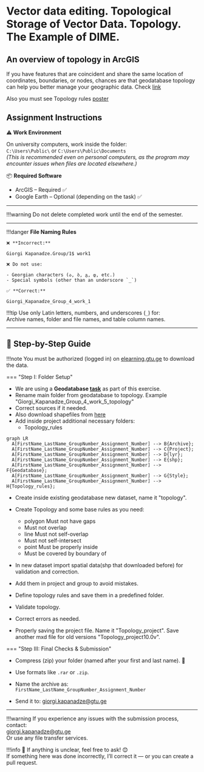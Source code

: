 # Vector data editing. Topological Storage of Vector Data. Topology. The Example of DIME. 

## An overview of topology in ArcGIS

If you have features that are coincident and share the same location of coordinates, boundaries, or nodes, chances are that geodatabase topology can help you better manage your geographic data. 
Check [link](https://desktop.arcgis.com/en/arcmap/latest/manage-data/topologies/an-overview-of-topology-in-arcgis.htm) <br>

Also you must see Topology rules [poster](https://pro.arcgis.com/en/pro-app/latest/help/editing/pdf/topology_rules_poster.pdf)


## Assignment Instructions

⚠️ **Work Environment**

On university computers, work inside the folder:  
`C:\Users\Public\` or `C:\Users\Public\Documents`  
*(This is recommended even on personal computers, as the program may encounter issues when files are located elsewhere.)*

📦 **Required Software**

* ArcGIS – Required ✅  
* Google Earth – Optional (depending on the task) ✅  

---

!!!warning
    Do not delete completed work until the end of the semester.
    
---

!!!danger 
    **File Naming Rules**

    ❌ **Incorrect:**  

    Giorgi Kapanadze.Group/1$ work1  

    ❌ Do not use:

    - Georgian characters (ა, ბ, გ, დ, etc.)  
    - Special symbols (other than an underscore `_`)

    ✅ **Correct:**

    Giorgi_Kapanadze_Group_4_work_1  

!!!tip
    Use only Latin letters, numbers, and underscores (`_`) for:  
    Archive names, folder and file names, and table column names.

---

## 📘 Step-by-Step Guide

!!!note
    You must be authorized (logged in) on [elearning.gtu.ge](https://elearning.gtu.ge) to download the data.

=== "Step I: Folder Setup"
* We are using a **Geodatabase [task](https://ezdanapak.github.io/GTU-GIS/ICS_GIS/Lab/Geodatabase/)** as part of this exercise.
* Rename main folder from geodatabase to topology. Example "Giorgi_Kapanadze_Group_4_work_5_topology" <br>
* Correct sources if it needed. <br>
* Also download shapefiles from [here](https://elearning.gtu.ge/pluginfile.php/572869/mod_folder/content/0/chiatura_OSM_topology.zip?forcedownload=1)
* Add inside project additional necessary folders:
    - Topology_rules

``` mermaid
graph LR
  A[FirstName_LastName_GroupNumber_Assignment_Number] --> B{Archive};
  A[FirstName_LastName_GroupNumber_Assignment_Number] --> C{Project};
  A[FirstName_LastName_GroupNumber_Assignment_Number] --> D{lyr};
  A[FirstName_LastName_GroupNumber_Assignment_Number] --> E{shp};
  A[FirstName_LastName_GroupNumber_Assignment_Number] --> F{Geodatabase};
  A[FirstName_LastName_GroupNumber_Assignment_Number] --> G{Style};
  A[FirstName_LastName_GroupNumber_Assignment_Number] --> H{Topology_rules};
```

* Create inside existing geodatabase new dataset, name it "topology".
* Create Topology and some base rules as you need:
    - polygon Must not have gaps
    - Must not overlap
    - line Must not self-overlap
    - Must not self-intersect 
    - point Must be properly inside
    - Must be covered by boundary of



* In new dataset import spatial data(shp that downloaded before) for validation and correction. <br>
* Add them in project and group to avoid mistakes. <br>
* Define topology rules and save them in a predefined folder. <br>
* Validate topology. <br>
* Correct errors as needed. <br>
* Properly saving the project file. Name it "Topology_project". Save another mxd file for old versions "Topology_project10.0v".


=== "Step III: Final Checks & Submission"

* Compress (zip) your folder (named after your first and last name). 💾
* Use formats like `.rar` or `.zip`.
* Name the archive as:  
  `FirstName_LastName_GroupNumber_Assignment_Number`

* Send it to: giorgi.kapanadze@gtu.ge

---

!!!warning
    If you experience any issues with the submission process, contact:  
    giorgi.kapanadze@gtu.ge  
    Or use any file transfer services.

!!!info
    📌 If anything is unclear, feel free to ask! 😊  
    If something here was done incorrectly, I’ll correct it — or you can create a pull request. 
